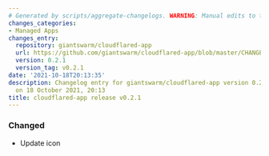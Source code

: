 ```yaml
---
# Generated by scripts/aggregate-changelogs. WARNING: Manual edits to this files will be overwritten.
changes_categories:
- Managed Apps
changes_entry:
  repository: giantswarm/cloudflared-app
  url: https://github.com/giantswarm/cloudflared-app/blob/master/CHANGELOG.md#021---2021-10-18
  version: 0.2.1
  version_tag: v0.2.1
date: '2021-10-18T20:13:35'
description: Changelog entry for giantswarm/cloudflared-app version 0.2.1, published
  on 18 October 2021, 20:13
title: cloudflared-app release v0.2.1
---
```


### Changed
- Update icon

